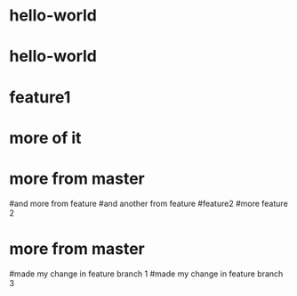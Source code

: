 # hello-world
# hello-world
# feature1
# more of it
# more from master
#and more from feature
#and another from feature
#feature2
#more feature 2
# more from master
#made my change in feature branch 1
#made my change in feature branch 3
